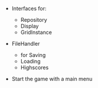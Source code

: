 * Interfaces for:
    * Repository
    * Display
    * GridInstance

* FileHandler
    * for Saving
    * Loading
    * Highscores

* Start the game with a main menu
